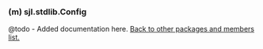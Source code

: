### (m) sjl.stdlib.Config
@todo - Added documentation here.
[Back to other packages and members list.](#other-packages-and-members)
